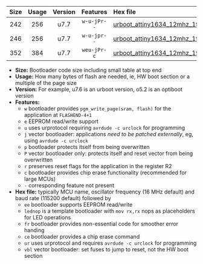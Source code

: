 |Size|Usage|Version|Features|Hex file|
|:-:|:-:|:-:|:-:|:--|
|242|256|u7.7|`w-u-jPr--`|[urboot_attiny1634_12mhz_19200bps_lednop_ur_vbl.hex](https://raw.githubusercontent.com/stefanrueger/urboot.hex/main/mcus/attiny1634/fcpu_12mhz/19200_bps/urboot_attiny1634_12mhz_19200bps_lednop_ur_vbl.hex)|
|246|256|u7.7|`w-u-jpr--`|[urboot_attiny1634_12mhz_19200bps_lednop_fr_ur_vbl.hex](https://raw.githubusercontent.com/stefanrueger/urboot.hex/main/mcus/attiny1634/fcpu_12mhz/19200_bps/urboot_attiny1634_12mhz_19200bps_lednop_fr_ur_vbl.hex)|
|352|384|u7.7|`weu-jPr-c`|[urboot_attiny1634_12mhz_19200bps_ee_lednop_fr_ce_ur_vbl.hex](https://raw.githubusercontent.com/stefanrueger/urboot.hex/main/mcus/attiny1634/fcpu_12mhz/19200_bps/urboot_attiny1634_12mhz_19200bps_ee_lednop_fr_ce_ur_vbl.hex)|

- **Size:** Bootloader code size including small table at top end
- **Usage:** How many bytes of flash are needed, ie, HW boot section or a multiple of the page size
- **Version:** For example, u7.6 is an urboot version, o5.2 is an optiboot version
- **Features:**
  + `w` bootloader provides `pgm_write_page(sram, flash)` for the application at `FLASHEND-4+1`
  + `e` EEPROM read/write support
  + `u` uses urprotocol requiring `avrdude -c urclock` for programming
  + `j` vector bootloader: applications *need to be patched externally*, eg, using `avrdude -c urclock`
  + `p` bootloader protects itself from being overwritten
  + `P` vector bootloader only: protects itself and reset vector from being overwritten
  + `r` preserves reset flags for the application in the register R2
  + `c` bootloader provides chip erase functionality (recommended for large MCUs)
  + `-` corresponding feature not present
- **Hex file:** typically MCU name, oscillator frequency (16 MHz default) and baud rate (115200 default) followed by
  + `ee` bootloader supports EEPROM read/write
  + `lednop` is a template bootloader with `mov rx,rx` nops as placeholders for LED operations
  + `fr` bootloader provides non-essential code for smoother error handing
  + `ce` bootloader provides a chip erase command
  + `ur` uses urprotocol and requires `avrdude -c urclock` for programming
  + `vbl` vector bootloader: set fuses to jump to reset, not the HW boot section
